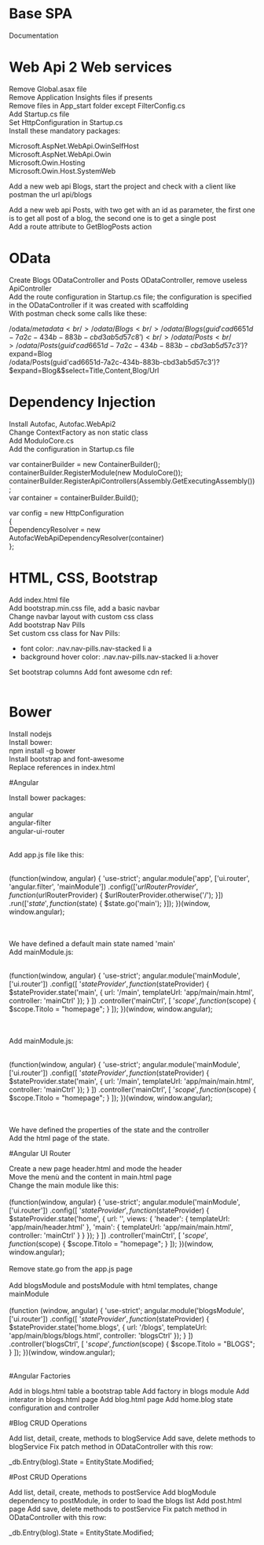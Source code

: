 # Base SPA
Documentation

# Web Api 2 Web services

Remove Global.asax file<br/>
Remove Application Insights files if presents<br/>
Remove files in App_start folder except FilterConfig.cs<br/>
Add Startup.cs file<br/>
Set HttpConfiguration in Startup.cs<br/>
Install these mandatory packages:<br/>

Microsoft.AspNet.WebApi.OwinSelfHost<br/>
Microsoft.AspNet.WebApi.Owin<br/>
Microsoft.Owin.Hosting<br/>
Microsoft.Owin.Host.SystemWeb<br/>

Add a new web api Blogs, start the project and check with a client like postman the url api/blogs<br/>

Add a new web api Posts, with two get with an id as parameter, the first one is to get all post of a blog, the second one is
to get a single post<br/>
Add a route attribute to GetBlogPosts action<br/>

# OData

Create Blogs ODataController and Posts ODataController, remove useless ApiController<br/>
Add the route configuration in Startup.cs file; the configuration is specified in the ODataController if it was created with scaffolding<br/>
With postman check some calls like these:<br/>

/odata/$metadata<br/>
/odata/Blogs<br/>
/odata/Blogs(guid'cad6651d-7a2c-434b-883b-cbd3ab5d57c8')<br/>
/odata/Posts<br/>
/odata/Posts(guid'cad6651d-7a2c-434b-883b-cbd3ab5d57c3')?$expand=Blog<br/>
/odata/Posts(guid'cad6651d-7a2c-434b-883b-cbd3ab5d57c3')?$expand=Blog&$select=Title,Content,Blog/Url<br/>

# Dependency Injection

Install Autofac, Autofac.WebApi2<br/>
Change ContextFactory as non static class<br/>
Add ModuloCore.cs<br/>
Add the configuration in Startup.cs file<br/>

var containerBuilder = new ContainerBuilder();<br/>
containerBuilder.RegisterModule(new ModuloCore());<br/>
containerBuilder.RegisterApiControllers(Assembly.GetExecutingAssembly());<br/>
var container = containerBuilder.Build();<br/>

var config = new HttpConfiguration<br/>
{<br/>
    DependencyResolver = new AutofacWebApiDependencyResolver(container)<br/>
};<br/>

# HTML, CSS, Bootstrap

Add index.html file<br/>
Add bootstrap.min.css file, add a basic navbar<br/>
Change navbar layout with custom css class<br/>
Add bootstrap Nav Pills<br/>
Set custom css class for Nav Pills:<br/>
<ul>
<li>
font color: .nav.nav-pills.nav-stacked li a
</li>
<li>
background hover color: .nav.nav-pills.nav-stacked li a:hover
</li>
</ul>
Set bootstrap columns
Add font awesome cdn ref:<br/><br/>
<link rel="stylesheet" type="text/css" href="https://maxcdn.bootstrapcdn.com/font-awesome/4.7.0/css/font-awesome.min.css"/>

# Bower

Install nodejs<br/>
Install bower:<br/>
npm install -g bower<br/>
Install bootstrap and font-awesome<br/>
Replace references in index.html<br/>

#Angular

Install bower packages:<br/><br/>
angular<br/>
angular-filter<br/>
angular-ui-router<br/><br/>

Add app.js file like this:<br/><br/>

(function(window, angular) {
  'use-strict';
  angular.module('app', ['ui.router', 'angular.filter', 'mainModule'])
    .config(['$urlRouterProvider', function($urlRouterProvider) {
      $urlRouterProvider.otherwise('/');
    }])
    .run(['$state', function ($state) {
      $state.go('main');
    }]);
})(window, window.angular);

<br/><br/>
We have defined a default main state named 'main'<br/>
Add mainModule.js:<br/><br/>

(function(window, angular) {
  'use-strict';
  angular.module('mainModule', ['ui.router'])
    .config([
      '$stateProvider', function($stateProvider) {
        $stateProvider.state('main',
          {
            url: '/main',
            templateUrl: 'app/main/main.html',
            controller: 'mainCtrl'
          });
      }
    ])
    .controller('mainCtrl', [
      '$scope', function($scope) {
        $scope.Titolo = "homepage";
      }
    ]);
})(window, window.angular);

<br/><br/>Add mainModule.js:<br/><br/>

(function(window, angular) {
  'use-strict';
  angular.module('mainModule', ['ui.router'])
    .config([
      '$stateProvider', function($stateProvider) {
        $stateProvider.state('main',
          {
            url: '/main',
            templateUrl: 'app/main/main.html',
            controller: 'mainCtrl'
          });
      }
    ])
    .controller('mainCtrl', [
      '$scope', function($scope) {
        $scope.Titolo = "homepage";
      }
    ]);
})(window, window.angular);

<br/><br/>We have defined the properties of the state and the controller<br/>
Add the html page of the state.<br/>

#Angular UI Router

Create a new page header.html and mode the header<br/>
Move the menù and the content in main.html page<br/>
Change the main module like this:<br/><br/>
(function(window, angular) {
  'use-strict';
  angular.module('mainModule', ['ui.router'])
    .config([
      '$stateProvider', function($stateProvider) {
        $stateProvider.state('home',
          {
            url: '',
            views: {
              'header': { templateUrl: 'app/main/header.html' },
              'main': { templateUrl: 'app/main/main.html', controller: 'mainCtrl' }
            }
          });
      }
    ])
    .controller('mainCtrl', [
      '$scope', function($scope) {
        $scope.Titolo = "homepage";
      }
    ]);
})(window, window.angular);
<br/><br/>Remove state.go from the app.js page<br/><br/>
Add blogsModule and postsModule with html templates, change mainModule<br/><br/>
(function (window, angular) {
  'use-strict';
  angular.module('blogsModule', ['ui.router'])
    .config([
      '$stateProvider', function ($stateProvider) {
        $stateProvider.state('home.blogs',
          {
            url: '/blogs',
            templateUrl: 'app/main/blogs/blogs.html',
            controller: 'blogsCtrl'
          });
      }
    ])
    .controller('blogsCtrl', [
      '$scope', function ($scope) {
        $scope.Titolo = "BLOGS";
      }
    ]);
})(window, window.angular);
<br/><br/>

#Angular Factories

Add in blogs.html table a bootstrap table
Add factory in blogs module
Add interator in blogs.html page
Add blog.html page
Add home.blog state configuration and controller

#Blog CRUD Operations

Add list, detail, create, methods to blogService
Add save, delete methods to blogService
Fix patch method in ODataController with this row:

_db.Entry(blog).State = EntityState.Modified;

#Post CRUD Operations

Add list, detail, create, methods to postService
Add blogModule dependency to postModule, in order to load the blogs list
Add post.html page
Add save, delete methods to postService
Fix patch method in ODataController with this row:

_db.Entry(blog).State = EntityState.Modified;


